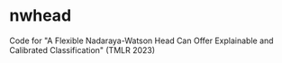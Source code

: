 # nwhead
Code for "A Flexible Nadaraya-Watson Head Can Offer Explainable and Calibrated Classification" (TMLR 2023)
